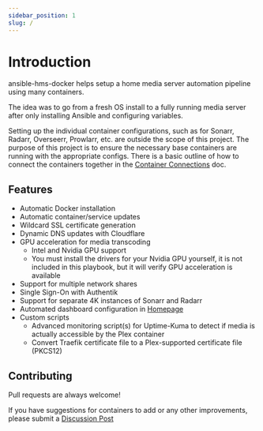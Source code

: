 ```yaml
---
sidebar_position: 1
slug: /
---
```


# Introduction

ansible-hms-docker helps setup a home media server automation pipeline using many containers.

The idea was to go from a fresh OS install to a fully running media server after only installing Ansible and configuring variables.

Setting up the individual container configurations, such as for Sonarr, Radarr, Overseerr, Prowlarr, etc. are outside the scope of this project. The purpose of this project is to ensure the necessary base containers are running with the appropriate configs. There is a basic outline of how to connect the containers together in the [Container Connections](./Examples/container-connections.md) doc.

## Features

- Automatic Docker installation
- Automatic container/service updates
- Wildcard SSL certificate generation
- Dynamic DNS updates with Cloudflare
- GPU acceleration for media transcoding
  - Intel and Nvidia GPU support
  - You must install the drivers for your Nvidia GPU yourself, it is not included in this playbook, but it will verify GPU acceleration is available
- Support for multiple network shares
- Single Sign-On with Authentik
- Support for separate 4K instances of Sonarr and Radarr
- Automated dashboard configuration in [Homepage](https://gethomepage.dev/)
- Custom scripts
  - Advanced monitoring script(s) for Uptime-Kuma to detect if media is actually accessible by the Plex container
  - Convert Traefik certificate file to a Plex-supported certificate file (PKCS12)

## Contributing

Pull requests are always welcome!

If you have suggestions for containers to add or any other improvements, please submit a [Discussion Post](https://github.com/ahembree/ansible-hms-docker/discussions)
